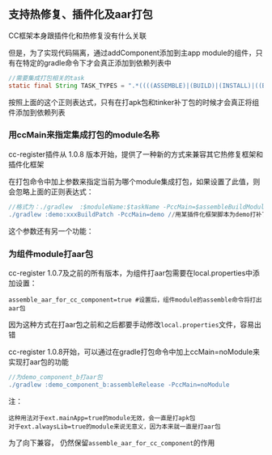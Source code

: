 ## 支持热修复、插件化及aar打包

CC框架本身跟插件化和热修复没有什么关联

但是，为了实现代码隔离，通过addComponent添加到主app module的组件，只有在特定的gradle命令下才会真正添加到依赖列表中

```java
//需要集成打包相关的task
static final String TASK_TYPES = ".*((((ASSEMBLE)|(BUILD)|(INSTALL)|((BUILD)?TINKER)|(RESGUARD)).*)|(ASR)|(ASD))"
```

按照上面的这个正则表达式，只有在打apk包和tinker补丁包的时候才会真正将组件添加到依赖列表

### 用ccMain来指定集成打包的module名称

cc-register插件从 1.0.8 版本开始，提供了一种新的方式来兼容其它热修复框架和插件化框架

在打包命令中加上参数来指定当前为哪个module集成打包，如果设置了此值，则会忽略上面的正则表达式：
```groovy
//格式为：./gradlew  :$moduleName:$taskName -PccMain=$assembleBuildModuleName
./gradlew :demo:xxxBuildPatch -PccMain=demo //用某插件化框架脚本为demo打补丁包
```

这个参数还有另一个功能： 

### 为组件module打aar包

cc-register 1.0.7及之前的所有版本，为组件打aar包需要在local.properties中添加设置：
```properties
assemble_aar_for_cc_component=true #设置后，组件module的assemble命令将打出aar包
```

因为这种方式在打aar包之前和之后都要手动修改`local.properties`文件，容易出错

cc-register 1.0.8开始，可以通过在gradle打包命令中加上ccMain=noModule来实现打aar包的功能
```groovy
//为demo_component_b打aar包
./gradlew :demo_component_b:assembleRelease -PccMain=noModule 
```

注：
~~~
这种用法对于ext.mainApp=true的module无效，会一直是打apk包
对于ext.alwaysLib=true的module来说无意义，因为本来就一直是打aar包
~~~

为了向下兼容， 仍然保留`assemble_aar_for_cc_component`的作用
